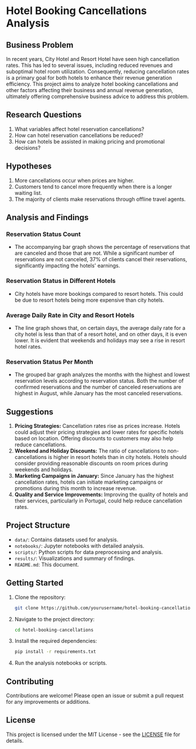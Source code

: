 # Hotel Booking Cancellations Analysis

## Business Problem
In recent years, City Hotel and Resort Hotel have seen high cancellation rates. This has led to several issues, including reduced revenues and suboptimal hotel room utilization. Consequently, reducing cancellation rates is a primary goal for both hotels to enhance their revenue generation efficiency. This project aims to analyze hotel booking cancellations and other factors affecting their business and annual revenue generation, ultimately offering comprehensive business advice to address this problem.

## Research Questions
1. What variables affect hotel reservation cancellations?
2. How can hotel reservation cancellations be reduced?
3. How can hotels be assisted in making pricing and promotional decisions?

## Hypotheses
1. More cancellations occur when prices are higher.
2. Customers tend to cancel more frequently when there is a longer waiting list.
3. The majority of clients make reservations through offline travel agents.

## Analysis and Findings
### Reservation Status Count
- The accompanying bar graph shows the percentage of reservations that are canceled and those that are not. While a significant number of reservations are not canceled, 37% of clients cancel their reservations, significantly impacting the hotels' earnings.

### Reservation Status in Different Hotels
- City hotels have more bookings compared to resort hotels. This could be due to resort hotels being more expensive than city hotels.

### Average Daily Rate in City and Resort Hotels
- The line graph shows that, on certain days, the average daily rate for a city hotel is less than that of a resort hotel, and on other days, it is even lower. It is evident that weekends and holidays may see a rise in resort hotel rates.

### Reservation Status Per Month
- The grouped bar graph analyzes the months with the highest and lowest reservation levels according to reservation status. Both the number of confirmed reservations and the number of canceled reservations are highest in August, while January has the most canceled reservations.

## Suggestions
1. **Pricing Strategies:** Cancellation rates rise as prices increase. Hotels could adjust their pricing strategies and lower rates for specific hotels based on location. Offering discounts to customers may also help reduce cancellations.
2. **Weekend and Holiday Discounts:** The ratio of cancellations to non-cancellations is higher in resort hotels than in city hotels. Hotels should consider providing reasonable discounts on room prices during weekends and holidays.
3. **Marketing Campaigns in January:** Since January has the highest cancellation rates, hotels can initiate marketing campaigns or promotions during this month to increase revenue.
4. **Quality and Service Improvements:** Improving the quality of hotels and their services, particularly in Portugal, could help reduce cancellation rates.

## Project Structure
- `data/`: Contains datasets used for analysis.
- `notebooks/`: Jupyter notebooks with detailed analysis.
- `scripts/`: Python scripts for data preprocessing and analysis.
- `results/`: Visualizations and summary of findings.
- `README.md`: This document.

## Getting Started
1. Clone the repository:
    ```bash
    git clone https://github.com/yourusername/hotel-booking-cancellations.git
    ```
2. Navigate to the project directory:
    ```bash
    cd hotel-booking-cancellations
    ```
3. Install the required dependencies:
    ```bash
    pip install -r requirements.txt
    ```
4. Run the analysis notebooks or scripts.

## Contributing
Contributions are welcome! Please open an issue or submit a pull request for any improvements or additions.

## License
This project is licensed under the MIT License - see the [LICENSE](LICENSE) file for details.
